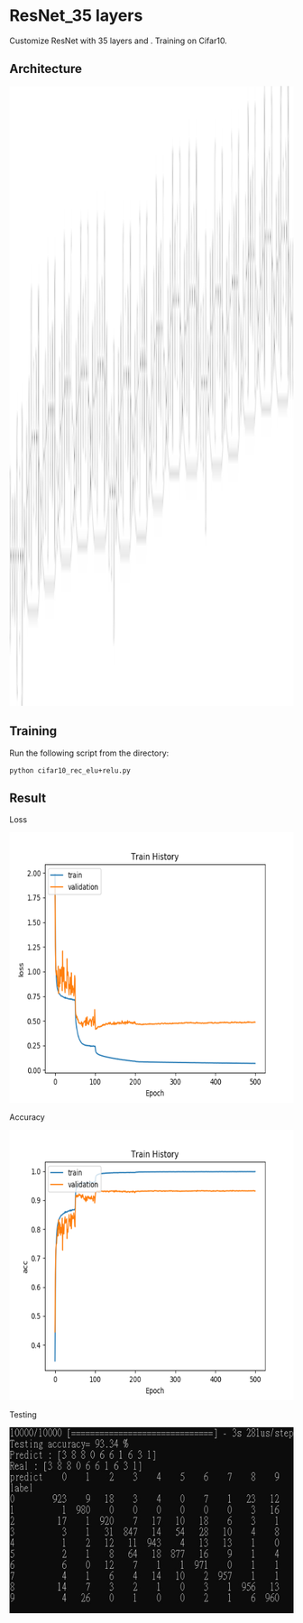 # ResNet_35 layers
 Customize ResNet with 35 layers and .
 Training on Cifar10.
## Architecture
<p align="left">
    <img src="/model.png" width="700" height="1100"/>
</p>

## Training
 Run the following script from the directory:
 
    python cifar10_rec_elu+relu.py
## Result
Loss
<p align="left">
    <img src="/loss.png" width="640" height="480"/>
</p>

Accuracy
<p align="left">
    <img src="/acc.png" width="640" height="480"/>
</p>

Testing

<p align="left">
    <img src="/testing.png" width="600" height="330"/>
</p>

